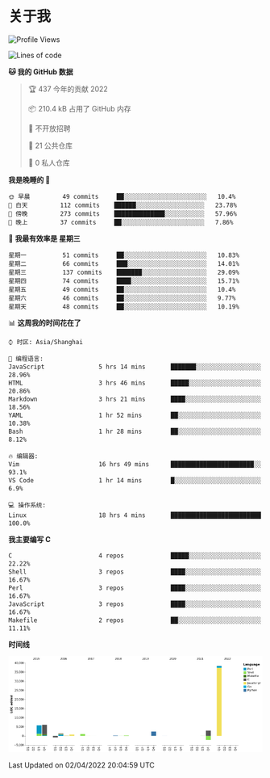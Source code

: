# 关于我

<!--START_SECTION:waka-->
![Profile Views](http://img.shields.io/badge/%E4%B8%AA%E4%BA%BA%E5%B0%81%E9%9D%A2%E8%A7%82%E7%9C%8B%E6%AC%A1%E6%95%B0-19-blue)

![Lines of code](https://img.shields.io/badge/%E4%BB%8E%E3%80%8C%E4%BD%A0%E5%A5%BD%E4%B8%96%E7%95%8C%E3%80%8D%E6%88%91%E5%B7%B2%E7%BB%8F%E5%86%99%E4%BA%86-57%20Thousand%20%E8%A1%8C%E4%BB%A3%E7%A0%81-blue)

**🐱 我的 GitHub 数据** 

> 🏆 437 今年的贡献 2022
 > 
> 📦 210.4 kB 占用了 GitHub 内存 
 > 
> 🚫 不开放招聘
 > 
> 📜 21 公共仓库 
 > 
> 🔑 0 私人仓库  
 > 
**我是晚睡的 🦉** 

```text
🌞 早晨         49 commits     ██░░░░░░░░░░░░░░░░░░░░░░░   10.4% 
🌆 白天         112 commits    ██████░░░░░░░░░░░░░░░░░░░   23.78% 
🌃 傍晚         273 commits    ██████████████░░░░░░░░░░░   57.96% 
🌙 晚上         37 commits     ██░░░░░░░░░░░░░░░░░░░░░░░   7.86%

```
📅 **我最有效率是 星期三** 

```text
星期一          51 commits     ██░░░░░░░░░░░░░░░░░░░░░░░   10.83% 
星期二          66 commits     ███░░░░░░░░░░░░░░░░░░░░░░   14.01% 
星期三          137 commits    ███████░░░░░░░░░░░░░░░░░░   29.09% 
星期四          74 commits     ████░░░░░░░░░░░░░░░░░░░░░   15.71% 
星期五          49 commits     ██░░░░░░░░░░░░░░░░░░░░░░░   10.4% 
星期六          46 commits     ██░░░░░░░░░░░░░░░░░░░░░░░   9.77% 
星期天          48 commits     ██░░░░░░░░░░░░░░░░░░░░░░░   10.19%

```


📊 **这周我的时间花在了** 

```text
⌚︎ 时区: Asia/Shanghai

💬 编程语言: 
JavaScript               5 hrs 14 mins       ███████░░░░░░░░░░░░░░░░░░   28.96% 
HTML                     3 hrs 46 mins       █████░░░░░░░░░░░░░░░░░░░░   20.86% 
Markdown                 3 hrs 21 mins       ████░░░░░░░░░░░░░░░░░░░░░   18.56% 
YAML                     1 hr 52 mins        ██░░░░░░░░░░░░░░░░░░░░░░░   10.38% 
Bash                     1 hr 28 mins        ██░░░░░░░░░░░░░░░░░░░░░░░   8.12%

🔥 编辑器: 
Vim                      16 hrs 49 mins      ███████████████████████░░   93.1% 
VS Code                  1 hr 14 mins        █░░░░░░░░░░░░░░░░░░░░░░░░   6.9%

💻 操作系统: 
Linux                    18 hrs 4 mins       █████████████████████████   100.0%

```

**我主要编写 C** 

```text
C                        4 repos             █████░░░░░░░░░░░░░░░░░░░░   22.22% 
Shell                    3 repos             ████░░░░░░░░░░░░░░░░░░░░░   16.67% 
Perl                     3 repos             ████░░░░░░░░░░░░░░░░░░░░░   16.67% 
JavaScript               3 repos             ████░░░░░░░░░░░░░░░░░░░░░   16.67% 
Makefile                 2 repos             ██░░░░░░░░░░░░░░░░░░░░░░░   11.11%

```


**时间线**

![Chart not found](https://raw.githubusercontent.com/Arondight/Arondight/master/charts/bar_graph.png) 


 Last Updated on 02/04/2022 20:04:59 UTC
<!--END_SECTION:waka-->
